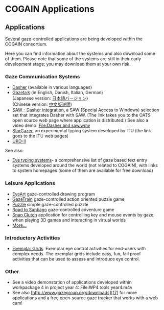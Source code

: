

# COGAIN Applications


##  Applications 

Several gaze-controlled applications are being developed within the COGAIN consortium. 

Here you can find information about the systems and also download some of them. Please note that some of the systems are still in their early development stage; you may download them at your own risk. 

###  Gaze Communication Systems 

-   [Dasher][1]  (available in various languages)
-   [Gazetalk][2]  (in English, Danish, Italian, German)  
    (Japanese version:  [日本語バージョン][3])  
    (Chinese version:  [中文版说明][4])
-   [SAW - Dasher integration][5], a SAW (Special Access to Windows) selection set that integrates Dasher with SAW. (The link takes you to the OATS open source web page where application is distributed.) See also a video demo:  [File:Dasher and saw.wmv][6]
-   [StarGazer][7], an experimental typing system developed by ITU (the link goes to the ITU web pages)
-   [UKO-II][8] 

See also: 

* [Eye typing systems][9]\- a comprehensive list of gaze based text entry systems developed around the world (not related to COGAIN), with links to system homepages (some of them are available for free download) 

###  Leisure Applications 

* [EyeArt][10] gaze-controlled drawing program 
* [GazeTrain][11] gaze-controlled action oriented puzzle game 
* [Puzzle][12] simple gaze-controlled puzzle 
* [Road to Santiago][13] gaze-controlled adventure game 
* [Snap Clutch][14] application for controlling key and mouse events by gaze, when playing 3D games and interacting in virtual worlds 
* [More...][15]

###  Introductory Activities 

* [Exemplar Grids][16]. Exemplar eye control activities for end-users with complex needs. The exemplar grids include easy, fun, fail proof activities that can be used to assess and introduce eye control. 

###  Other 

* See a video demonstation of applications developed within workpackage 4 in project year 4: File:WP4 tools year4.m4v
* See also [http://www.gazegroup.org/downloads][17] for more applications and a free open-source gaze tracker that works with a web cam!

[1]: /main/Applications/Dasher.md
[2]: /main/Applications/GazeTalk.md
[3]: http://wiki.cogain.org/index.php/Gazetalk_Japanese 
[4]: http://wiki.cogain.org/index.php/Gazetalk_Chinese
[5]: http://www.oatsoft.org/Software/saw-resources/downloads/2.3
[6]: http://wiki.cogain.org/index.php/File:Dasher_and_saw.wmv
[7]: http://www.gazegroup.org/research/14
[8]: /main/Applications/UKO.md


[9]: http://www.cogain.org/wiki/Eye_Typing_Systems
[10]: http://wiki.cogain.org/index.php/EyeArt "EyeArt"
[11]: http://wiki.cogain.org/index.php/GazeTrain "GazeTrain"
[12]: http://wiki.cogain.org/index.php/Puzzle "Puzzle"
[13]: http://wiki.cogain.org/index.php/Road_to_Santiago "Road to Santiago"
[14]: http://wiki.cogain.org/index.php/Snap_Clutch "Snap Clutch"
[15]: http://wiki.cogain.org/index.php/Leisure_Applications "Leisure Applications"
[16]: http://wiki.cogain.org/index.php/User_Involvement_Exemplars_Grids "User Involvement Exemplars Grids"
[17]: http://www.gazegroup.org/downloads

  
<!--stackedit_data:
eyJoaXN0b3J5IjpbLTIxMjgzMzYzMTcsLTE1NDUwMTIyMTUsLT
Y4NDExNDMzNCwtMTM2NTAwMjA2M119
-->